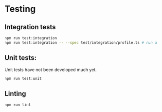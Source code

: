 # Testing

## Integration tests

```sh
npm run test:integration
npm run test:integration -- --spec test/integration/profile.ts # run a specific test

```

## Unit tests:

Unit tests have not been developed much yet.

```sh
npm run test:unit
```

## Linting

```sh
npm run lint
```
